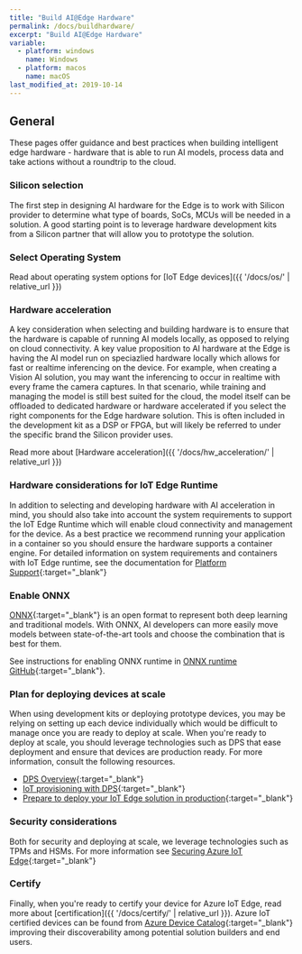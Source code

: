```yaml
---
title: "Build AI@Edge Hardware"
permalink: /docs/buildhardware/
excerpt: "Build AI@Edge Hardware"
variable:
  - platform: windows
    name: Windows
  - platform: macos
    name: macOS
last_modified_at: 2019-10-14
---
```


## General

These pages offer guidance and best practices when building intelligent edge hardware - hardware that is able to run AI models, process data and take actions without a roundtrip to the cloud. 

### Silicon selection

The first step in designing AI hardware for the Edge is to work with Silicon provider to determine what type of boards, SoCs, MCUs will be needed in a solution. A good starting point is to leverage hardware development kits from a Silicon partner that will allow you to prototype the solution.

### Select Operating System

Read about operating system options for [IoT Edge devices]({{ '/docs/os/' | relative_url }})

### Hardware acceleration

A key consideration when selecting and building hardware is to ensure that the hardware is capable of running AI models locally, as opposed to relying on cloud connectivity.  A key value proposition to AI hardware at the Edge is having the AI model run on speciazlied hardware locally which allows for fast or realtime inferencing on the device.  For example, when creating a Vision AI solution, you may want the inferencing to occur in realtime with every frame the camera captures.  In that scenario, while training and managing the model is still best suited for the cloud, the model itself can be offloaded to dedicated hardware or hardware accelerated if you select the right components for the Edge hardware solution. This is often included in the development kit as a DSP or FPGA, but will likely be referred to under the specific brand the Silicon provider uses.

Read more about [Hardware acceleration]({{ '/docs/hw_acceleration/' | relative_url }})

### Hardware considerations for IoT Edge Runtime

In addition to selecting and developing hardware with AI acceleration in mind, you should also take into account the system requirements to support the IoT Edge Runtime which will enable cloud connectivity and management for the device.  As a best practice we recommend running your application in a container so you should ensure the hardware supports a container engine.  For detailed information on system requirements and containers with IoT Edge runtime, see the documentation for [Platform Support](https://docs.microsoft.com/en-us/azure/iot-edge/support){:target="_blank"}

### Enable ONNX

[ONNX](https://onnx.ai/){:target="_blank"} is an open format to represent both deep learning and traditional models. With ONNX, AI developers can more easily move models between state-of-the-art tools and choose the combination that is best for them.

See instructions for enabling ONNX runtime in [ONNX runtime GitHub](https://github.com/microsoft/onnxruntime){:target="_blank"}.

### Plan for deploying devices at scale

When using development kits or deploying prototype devices, you may be relying on setting up each device individually which would be difficult to manage once you are ready to deploy at scale.  When you're ready to deploy at scale, you should leverage technologies such as DPS that ease deployment and ensure that devices are production ready.  For more information, consult the following resources.  
- [DPS Overview](https://docs.microsoft.com/en-us/azure/iot-dps/index){:target="_blank"}
- [IoT provisioning with DPS](https://docs.microsoft.com/en-us/azure/iot-edge/how-to-auto-provision-simulated-device-linux){:target="_blank"}
- [Prepare to deploy your IoT Edge solution in production](https://docs.microsoft.com/en-us/azure/iot-edge/production-checklist){:target="_blank"}

### Security considerations

Both for security and deploying at scale, we leverage technologies such as TPMs and HSMs.  For more information see [Securing Azure IoT Edge](https://docs.microsoft.com/en-us/azure/iot-edge/security){:target="_blank"}

### Certify

Finally, when you're ready to certify your device for Azure IoT Edge, read more about [certification]({{ '/docs/certify/' | relative_url }}). Azure IoT certified devices can be found from [Azure Device Catalog](https://catalog.azureiotsolutions.com/){:target="_blank"} improving their discoverability among potential solution builders and end users.

